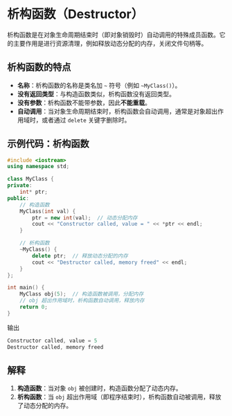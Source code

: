 # 析构函数（Destructor）

析构函数是在对象生命周期结束时（即对象销毁时）自动调用的特殊成员函数。它的主要作用是进行资源清理，例如释放动态分配的内存，关闭文件句柄等。

## 析构函数的特点

- **名称**：析构函数的名称是类名加 `~` 符号（例如 `~MyClass()`）。
- **没有返回类型**：与构造函数类似，析构函数没有返回类型。
- **没有参数**：析构函数不能带参数，因此**不能重载**。
- **自动调用**：当对象生命周期结束时，析构函数会自动调用，通常是对象超出作用域时，或者通过 `delete` 关键字删除时。

## 示例代码：析构函数

```cpp
#include <iostream>
using namespace std;

class MyClass {
private:
    int* ptr;
public:
    // 构造函数
    MyClass(int val) {
        ptr = new int(val);  // 动态分配内存
        cout << "Constructor called, value = " << *ptr << endl;
    }

    // 析构函数
    ~MyClass() {
        delete ptr;  // 释放动态分配的内存
        cout << "Destructor called, memory freed" << endl;
    }
};

int main() {
    MyClass obj(5);  // 构造函数被调用，分配内存
    // obj 超出作用域时，析构函数自动调用，释放内存
    return 0;
}
```

输出

```v
Constructor called, value = 5
Destructor called, memory freed
```

## 解释

1. **构造函数**：当对象 `obj` 被创建时，构造函数分配了动态内存。
2. **析构函数**：当 `obj` 超出作用域（即程序结束时），析构函数自动被调用，释放了动态分配的内存。


